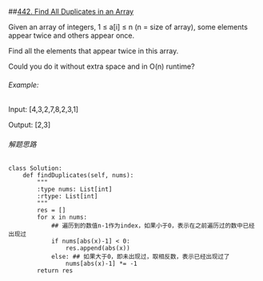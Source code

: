 ##[442. Find All Duplicates in an Array](https://leetcode.com/problems/find-all-duplicates-in-an-array/)

Given an array of integers, 1 ≤ a[i] ≤ n (n = size of array), some elements appear twice and others appear once.

Find all the elements that appear twice in this array.

Could you do it without extra space and in O(n) runtime?

###### Example:
Input:
[4,3,2,7,8,2,3,1]

Output:
[2,3]

###### 解题思路
```
class Solution:
    def findDuplicates(self, nums):
        """
        :type nums: List[int]
        :rtype: List[int]
        """
        res = []
        for x in nums:
        	## 遍历到的数值n-1作为index，如果小于0，表示在之前遍历过的数中已经出现过
            if nums[abs(x)-1] < 0:
                res.append(abs(x))
            else: ## 如果大于0，即未出现过，取相反数，表示已经出现过了
                nums[abs(x)-1] *= -1
        return res
```